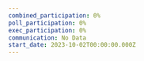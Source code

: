 ```yaml
---
combined_participation: 0%
poll_participation: 0%
exec_participation: 0%
communication: No Data
start_date: 2023-10-02T00:00:00.000Z
---
```

